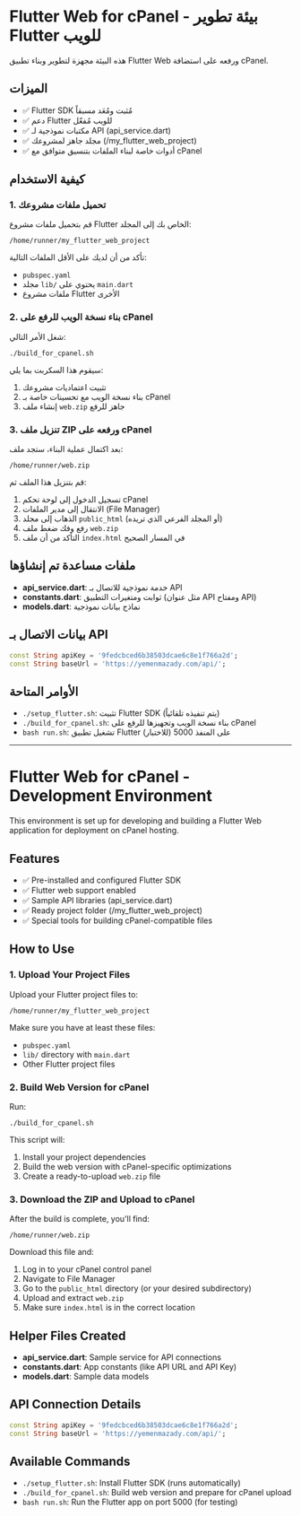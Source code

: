 # Flutter Web for cPanel - بيئة تطوير Flutter للويب

هذه البيئة مجهزة لتطوير وبناء تطبيق Flutter Web ورفعه على استضافة cPanel.

## الميزات

- ✅ Flutter SDK مُثبت ومُعَد مسبقاً
- ✅ دعم Flutter للويب مُفعّل
- ✅ مكتبات نموذجية لـ API (api_service.dart)
- ✅ مجلد جاهز لمشروعك (/my_flutter_web_project)
- ✅ أدوات خاصة لبناء الملفات بتنسيق متوافق مع cPanel

## كيفية الاستخدام

### 1. تحميل ملفات مشروعك

قم بتحميل ملفات مشروع Flutter الخاص بك إلى المجلد:
```
/home/runner/my_flutter_web_project
```

تأكد من أن لديك على الأقل الملفات التالية:
- `pubspec.yaml`
- مجلد `lib/` يحتوي على `main.dart`
- ملفات مشروع Flutter الأخرى

### 2. بناء نسخة الويب للرفع على cPanel

شغل الأمر التالي:
```
./build_for_cpanel.sh
```

سيقوم هذا السكربت بما يلي:
1. تثبيت اعتماديات مشروعك
2. بناء نسخة الويب مع تحسينات خاصة بـ cPanel
3. إنشاء ملف `web.zip` جاهز للرفع

### 3. تنزيل ملف ZIP ورفعه على cPanel

بعد اكتمال عملية البناء، ستجد ملف:
```
/home/runner/web.zip
```

قم بتنزيل هذا الملف ثم:
1. تسجيل الدخول إلى لوحة تحكم cPanel
2. الانتقال إلى مدير الملفات (File Manager)
3. الذهاب إلى مجلد `public_html` (أو المجلد الفرعي الذي تريده)
4. رفع وفك ضغط ملف `web.zip`
5. التأكد من أن ملف `index.html` في المسار الصحيح

## ملفات مساعدة تم إنشاؤها

- **api_service.dart**: خدمة نموذجية للاتصال بـ API
- **constants.dart**: ثوابت ومتغيرات التطبيق (مثل عنوان API ومفتاح API)
- **models.dart**: نماذج بيانات نموذجية

## بيانات الاتصال بـ API

```dart
const String apiKey = '9fedcbced6b38503dcae6c8e1f766a2d';
const String baseUrl = 'https://yemenmazady.com/api/';
```

## الأوامر المتاحة

- `./setup_flutter.sh`: تثبيت Flutter SDK (يتم تنفيذه تلقائياً)
- `./build_for_cpanel.sh`: بناء نسخة الويب وتجهيزها للرفع على cPanel
- `bash run.sh`: تشغيل تطبيق Flutter على المنفذ 5000 (للاختبار)

---

# Flutter Web for cPanel - Development Environment

This environment is set up for developing and building a Flutter Web application for deployment on cPanel hosting.

## Features

- ✅ Pre-installed and configured Flutter SDK
- ✅ Flutter web support enabled
- ✅ Sample API libraries (api_service.dart)
- ✅ Ready project folder (/my_flutter_web_project)
- ✅ Special tools for building cPanel-compatible files

## How to Use

### 1. Upload Your Project Files

Upload your Flutter project files to:
```
/home/runner/my_flutter_web_project
```

Make sure you have at least these files:
- `pubspec.yaml`
- `lib/` directory with `main.dart`
- Other Flutter project files

### 2. Build Web Version for cPanel

Run:
```
./build_for_cpanel.sh
```

This script will:
1. Install your project dependencies
2. Build the web version with cPanel-specific optimizations
3. Create a ready-to-upload `web.zip` file

### 3. Download the ZIP and Upload to cPanel

After the build is complete, you'll find:
```
/home/runner/web.zip
```

Download this file and:
1. Log in to your cPanel control panel
2. Navigate to File Manager
3. Go to the `public_html` directory (or your desired subdirectory)
4. Upload and extract `web.zip`
5. Make sure `index.html` is in the correct location

## Helper Files Created

- **api_service.dart**: Sample service for API connections
- **constants.dart**: App constants (like API URL and API Key)
- **models.dart**: Sample data models

## API Connection Details

```dart
const String apiKey = '9fedcbced6b38503dcae6c8e1f766a2d';
const String baseUrl = 'https://yemenmazady.com/api/';
```

## Available Commands

- `./setup_flutter.sh`: Install Flutter SDK (runs automatically)
- `./build_for_cpanel.sh`: Build web version and prepare for cPanel upload
- `bash run.sh`: Run the Flutter app on port 5000 (for testing)